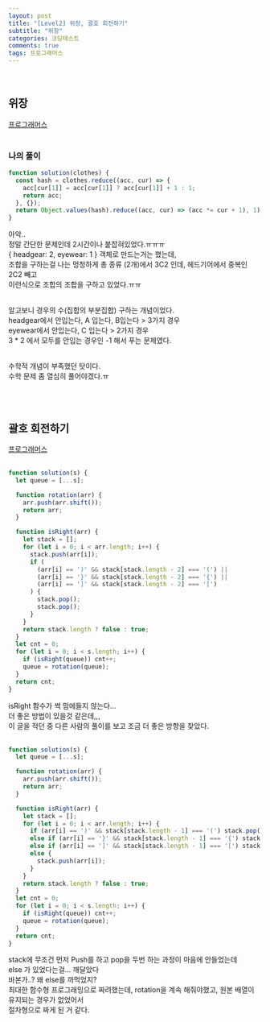 ```yaml
---
layout: post
title: "[Level2] 위장, 괄호 회전하기"
subtitle: "위장"
categories: 코딩테스트
comments: true
tags: 프로그래머스
---
```



<br>

## 위장

[프로그래머스](https://programmers.co.kr/learn/courses/30/lessons/42578) <br><br>

### 나의 풀이
```js
function solution(clothes) {
  const hash = clothes.reduce((acc, cur) => {
    acc[cur[1]] = acc[cur[1]] ? acc[cur[1]] + 1 : 1;
    return acc;
  }, {});
  return Object.values(hash).reduce((acc, cur) => (acc *= cur + 1), 1) - 1;
}
```

아악..<br>
정말 간단한 문제인데 2시간이나 붙잡혀있었다.ㅠㅠㅠ<br>
{ headgear: 2, eyewear: 1 } 객체로 만드는거는 했는데,<br>
조합을 구하는걸 나는 멍청하게 총 종류 (2개)에서 3C2 인데, 헤드기어에서 중복인 2C2 빼고<br>
이런식으로 조합의 조합을 구하고 있었다.ㅠㅠ<br><br>

알고보니 경우의 수(집합의 부분집합) 구하는 개념이었다.<br>
headgear에서 안입는다, A 입는다, B입는다 > 3가지 경우<br>
eyewear에서 안입는다, C 입는다 > 2가지 경우<br>
3 * 2 에서 모두를 안입는 경우인 -1 해서 푸는 문제였다.<br><br>

수학적 개념이 부족했던 탓이다.<br>
수학 문제 좀 열심히 풀어야겠다.ㅠ<br>

<br><br>

## 괄호 회전하기

[프로그래머스](https://programmers.co.kr/learn/courses/30/lessons/76502) <br><br>

```js
function solution(s) {
  let queue = [...s];

  function rotation(arr) {
    arr.push(arr.shift());
    return arr;
  }

  function isRight(arr) {
    let stack = [];
    for (let i = 0; i < arr.length; i++) {
      stack.push(arr[i]);
      if (
        (arr[i] == ')' && stack[stack.length - 2] === '(') ||
        (arr[i] == '}' && stack[stack.length - 2] === '{') ||
        (arr[i] == ']' && stack[stack.length - 2] === '[')
      ) {
        stack.pop();
        stack.pop();
      }
    }
    return stack.length ? false : true;
  }
  let cnt = 0;
  for (let i = 0; i < s.length; i++) {
    if (isRight(queue)) cnt++;
    queue = rotation(queue);
  }
  return cnt;
}
```

isRight 함수가 썩 맘에들지 않는다...<br>
더 좋은 방법이 있을것 같은데,,, <br>
이 글을 적던 중 다른 사람의 풀이를 보고 조금 더 좋은 방향을 찾았다.<br><br>

```js
function solution(s) {
  let queue = [...s];

  function rotation(arr) {
    arr.push(arr.shift());
    return arr;
  }

  function isRight(arr) {
    let stack = [];
    for (let i = 0; i < arr.length; i++) {
      if (arr[i] == ')' && stack[stack.length - 1] === '(') stack.pop();
      else if (arr[i] == '}' && stack[stack.length - 1] === '{') stack.pop();
      else if (arr[i] == ']' && stack[stack.length - 1] === '[') stack.pop();
      else {
        stack.push(arr[i]);
      }
    }
    return stack.length ? false : true;
  }
  let cnt = 0;
  for (let i = 0; i < s.length; i++) {
    if (isRight(queue)) cnt++;
    queue = rotation(queue);
  }
  return cnt;
}
````

stack에 무조건 먼저 Push를 하고 pop을 두번 하는 과정이 마음에 안들었는데<br>
else 가 있었다는걸... 깨달았다<br>
바본가..? 왜 else를 까먹었지?<br>
최대한 함수형 프로그래밍으로 짜려했는데, rotation을 계속 해줘야했고, 원본 배열이 유지되는 경우가 없었어서<br>
절차형으로 짜게 된 거 같다.<br>
